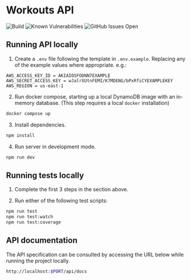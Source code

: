 # Workouts API

![Build](https://github.com/JohnAL95/workouts-api/actions/workflows/build.yml/badge.svg)
![Known Vulnerabilities](https://snyk.io/test/github/JohnAL95/workouts-api/badge.svg)
![GitHub Issues Open](https://img.shields.io/github/issues/JohnAL95/workouts-api.svg?maxAge=2592000)

## Running API locally

1. Create a `.env` file following the template in `.env.example`. Replacing any of the example values where appropriate. e.g.:

```
AWS_ACCESS_KEY_ID = AKIAIOSFODNN7EXAMPLE
AWS_SECRET_ACCESS_KEY = wJalrXUtnFEMI/K7MDENG/bPxRfiCYEXAMPLEKEY
AWS_REGION = us-east-1
```

2. Run docker compose, starting up a local DynamoDB image with an in-memory database. (This step requires a local `docker` installation)

```bash
docker compose up
```

3. Install dependencies.

```bash
npm install
```

4. Run server in development mode.

```bash
npm run dev
```

## Running tests locally

1. Complete the first 3 steps in the section above.

2. Run either of the following test scripts:

```bash
npm run test
npm run test:watch
npm run test:coverage
```

## API documentation

The API specification can be consulted by accessing the URL below while running the project locally.

```bash
http://localhost:$PORT/api/docs
```
